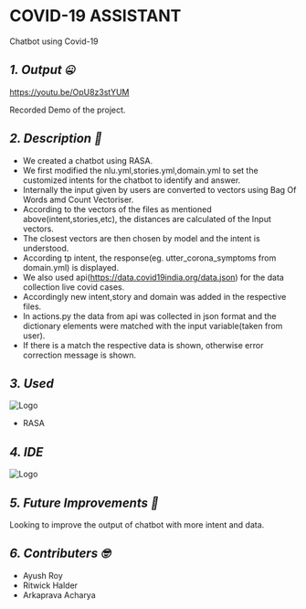 # COVID-19 ASSISTANT
Chatbot using Covid-19
## *1. Output :zipper_mouth_face:*
https://youtu.be/OpU8z3stYUM

Recorded Demo of the project.
## *2. Description :thinking:*
  - We created a chatbot using RASA.<br/>
  - We first modified the nlu.yml,stories.yml,domain.yml to set the customized intents for the chatbot to identify and answer. <br/>
  - Internally the input given by users are converted to vectors using Bag Of Words amd Count Vectoriser.<br/>
  - According to the vectors of the files as mentioned above(intent,stories,etc), the distances are calculated of the Input vectors.<br/> 
  - The closest vectors are then chosen by model and the intent is understood.<br/>
  - According tp intent, the response(eg. utter_corona_symptoms from domain.yml) is displayed.<br/>
  - We also used api(https://data.covid19india.org/data.json) for the data collection live covid cases.<br/>
  - Accordingly new intent,story and domain was added in the respective files.</br>
  - In actions.py the data from api was collected in json format and the dictionary elements were matched with the input variable(taken from user).<br/>
  - If there is a match the respective data is shown, otherwise error correction message is shown.<br/>
 ## *3. Used*
 ![Logo](https://img.shields.io/badge/Python-FFD43B?style=for-the-badge&logo=python&logoColor=darkgreen)
 - RASA
 ## *4. IDE*
 ![Logo](https://img.shields.io/badge/Visual_Studio-5C2D91?style=for-the-badge&logo=visual%20studio&logoColor=white)
 ## *5. Future Improvements :raised_eyebrow:*
 Looking to improve the output of chatbot with more intent and data.
 ## *6. Contributers :nerd_face:*
  - Ayush Roy<br/>
  - Ritwick Halder<br/>
  - Arkaprava Acharya<br/>
